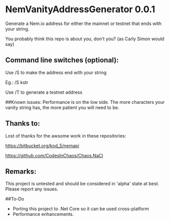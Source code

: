 # NemVanityAddressGenerator 0.0.1
Generate a Nem.io address for either the mainnet or testnet that ends with your string.

You probably think this repo is about you, don't you? (as Carly Simon would say) 

## Command line switches (optional):
Use /S <string> to make the address end with your string

Eg.: /S kstr


Use /T to generate a testnet address


##Known issues:
Performance is on the low side.  The more characters your vanity string has, the more patient you will need to be.


## Thanks to:
Lost of thanks for the awsome work in these repositories:

https://bitbucket.org/kod_5/nemapi

https://github.com/CodesInChaos/Chaos.NaCl

## Remarks:
This project is untested and should be considered in 'alpha' state at best.
Please report any issues.

##To-Do
  * Porting this project to .Net Core so it can be used cross-platform
  * Performance enhancements.



